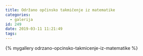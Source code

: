 ```yaml
---
title: Održano opčinsko takmičenje iz matematike
categories:
  - galerija
id: 249
date: 2019-03-11 11:21:49
tags:
---
```


{% mygallery odrzano-opcinsko-takmicenje-iz-matematike %}